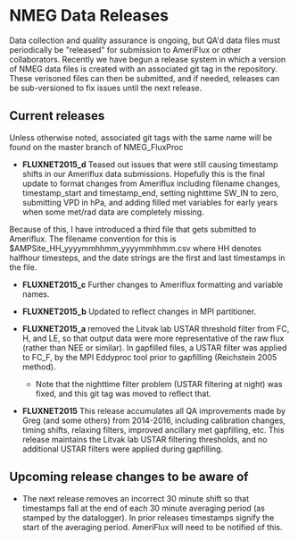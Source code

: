 # NMEG Data Releases

Data collection and quality assurance is ongoing, but QA'd data files must
periodically be "released" for submission to AmeriFlux or other collaborators.
Recently we have begun a release system in which a version of NMEG data files
is created with an associated git tag in the repository. These verisoned files
can then be submitted, and if needed, releases can be sub-versioned to fix
issues until the next release.

## Current releases

Unless otherwise noted, associated git tags with the same name will be found on
the master branch of NMEG_FluxProc

* **FLUXNET2015_d** Teased out issues that were still causing timestamp shifts in our Ameriflux data submissions. Hopefully this is the final update to format changes from Ameriflux including filename changes, timestamp_start and timestamp_end, setting nighttime SW_IN to zero, submitting VPD in hPa, and adding filled met variables for early years when some met/rad data are completely missing.

Because of this, I have introduced a third file that gets submitted to Ameriflux. The filename convention for this is $AMPSite_HH_yyyymmhhmm_yyyymmhhmm.csv where HH denotes halfhour timesteps, and the date strings are the first and last timestamps in the file.

* **FLUXNET2015_c** Further changes to Ameriflux formatting and variable names.

* **FLUXNET2015_b** Updated to reflect changes in MPI partitioner.

* **FLUXNET2015_a** removed the Litvak lab USTAR threshold filter from FC, H, 
  and LE, so that output data were more representative of the raw flux (rather
  than NEE or similar). In gapfilled files, a USTAR filter was applied to FC_F,
  by the MPI Eddyproc tool prior to gapfilling  (Reichstein 2005 method).

  - Note that the nighttime filter problem (USTAR filtering at night) was fixed,
    and this git tag was moved to reflect that.


* **FLUXNET2015** This release accumulates all QA improvements made by Greg (and
  some others) from 2014-2016, including calibration changes, timing shifts,
  relaxing filters, improved ancillary met gapfilling, etc. This release
  maintains the Litvak lab USTAR filtering thresholds, and no additional USTAR
  filters were applied during gapfilling.

## Upcoming release changes to be aware of

* The next release removes an incorrect 30 minute shift so that timestamps
  fall at the end of each 30 minute averaging period (as stamped by the
  datalogger). In prior releases timestamps signify the start of the averaging
  period. AmeriFlux will need to be notified of this.

